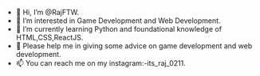 - 👋 Hi, I’m @RajFTW.
- 👀 I’m interested in Game Development and Web Development.
- 🌱 I’m currently learning Python and foundational knowledge of HTML,CSS,ReactJS.
- 💞️ Please help me in giving some advice on game development and web development.
- 📫 You can reach me on my instagram:-its_raj_0211.

<!---
RajFTW/RajFTW is a ✨ special ✨ repository because its `README.md` (this file) appears on your GitHub profile.
You can click the Preview link to take a look at your changes.
--->
